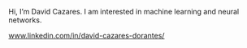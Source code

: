 Hi, I’m David Cazares. I am interested in machine learning and neural networks. 

www.linkedin.com/in/david-cazares-dorantes/

<!---
divado12/divado12 is a ✨ special ✨ repository because its `README.md` (this file) appears on your GitHub profile.
You can click the Preview link to take a look at your changes.
--->
